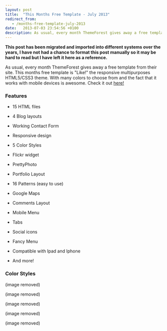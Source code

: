 ```yaml
---
layout: post
title:  "This Months Free Template - July 2013"
redirect_from:
   - /months-free-template-july-2013
date:   2013-07-03 23:54:56 +0100
description: As usual, every month ThemeForest gives away a free template from their site. This months free template is "Like!" the responsive multipurposes HTML5/CSS3 theme. With many colors to choose from and th...
---
```


**This post has been migrated and imported into different systems over the years, I have not had a chance to format this post manually so it may be hard to read but I have left it here as a reference.**

As usual, every month ThemeForest gives away a free template from their site. This months free template is "Like!" the responsive multipurposes HTML5/CSS3 theme. With many colors to choose from and the fact that it works with mobile devices is awesome. Check it out [here!](http://themeforest.net/item/like-responsive-multipurposes-html5css3-theme/3099163?WT.ac=free_file&WT.seg_1=free_file&WT.z_author=htmgarcia&ref=bigideaguy "Like! Responsive HTML5 and CSS3 Theme")

### Features

  
  
- 15 HTML files
  
- 4 Blog layouts
  
- Working Contact Form
  
- Responsive design
  
- 5 Color Styles
  
- Flickr widget
  
- PrettyPhoto
  
- Portfolio Layout
  
- 16 Patterns (easy to use)
  
- Google Maps
  
- Comments Layout
  
- Mobile Menu
  
- Tabs
  
- Social icons
  
- Fancy Menu
  
- Compatible with Ipad and Iphone
  
- And more!
  

  
### Color Styles

  
   
 (image removed)   
   
 (image removed)   
   
 (image removed)   
   
 (image removed)   
   
 (image removed)